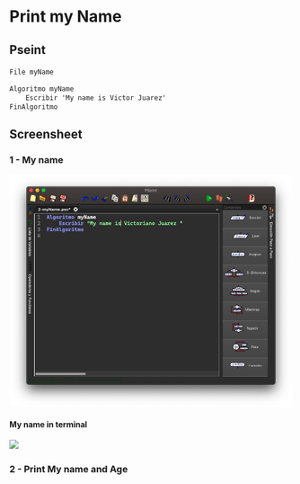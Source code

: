 # Print my Name

## Pseint



`File myName`

```pseudocode
Algoritmo myName
	Escribir 'My name is Victor Juarez'
FinAlgoritmo
```

## Screensheet

### 1 - My name

![](./img/myName.png)

#### My name in terminal 

![](/home/white/github/core-code-from-scratch-readme/Tuesday/img/myName-terminal.png)

### 2 - Print My name and Age







